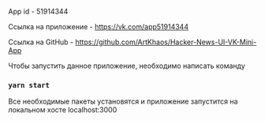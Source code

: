 App id - 51914344

Ссылка на приложение - https://vk.com/app51914344

Ссылка на GitHub - https://github.com/ArtKhaos/Hacker-News-UI-VK-Mini-App

Чтобы запустить данное приложение, необходимо написать команду
### `yarn start`
Все необходимые пакеты установятся и приложение запустится на локальном хосте localhost:3000
